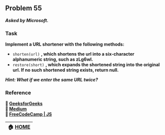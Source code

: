 ## Problem 55
***Asked by Microsoft.***
### Task
**Implement a URL shortener with the following methods:**
- `shorten(url)` **, which shortens the url into a six-character alphanumeric string, such as zLg6wl.**
- `restore(short)` **, which expands the shortened string into the original url. If no such shortened string exists, return null.**

***Hint: What if we enter the same URL twice?***

### Reference
**:green_book: [GeeksforGeeks](https://www.geeksforgeeks.org/how-to-design-a-tiny-url-or-url-shortener/)**  
**:notebook: [Medium](https://medium.com/swlh/how-to-build-a-tiny-url-service-that-scales-to-billions-f6fb5ea22e8c)**  
**:blue_book: [FreeCodeCamp | JS](https://www.freecodecamp.org/news/building-a-simple-url-shortener-with-just-html-and-javascript-6ea1ecda308c/)**

|**:house: [HOME](https://github.com/theInvincible/Daily-Coding-Problem/)**|
|--------------------------------------------------------------------------|
